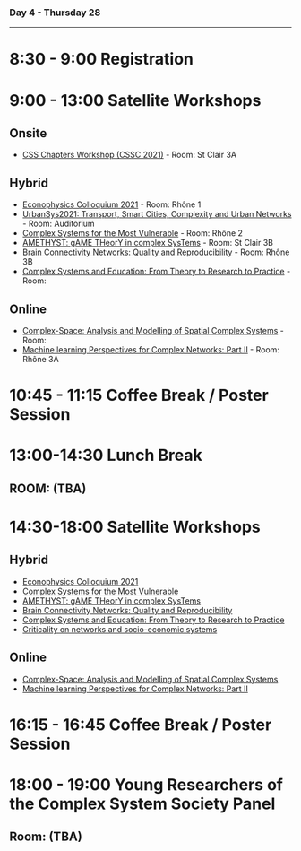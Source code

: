 ### Day 4 - Thursday 28

-----

# 8:30 - 9:00 Registration

# 9:00 - 13:00 Satellite Workshops

## Onsite
* [CSS Chapters Workshop (CSSC 2021)](https://compsysfrance.wixsite.com/chapters) - Room: St Clair 3A

## Hybrid
* [Econophysics Colloquium 2021](https://econophysics.ihu.gr/ec2021/) - Room: Rhône 1  
* [UrbanSys2021: Transport, Smart Cities, Complexity and Urban Networks](https://urbansys2021.ifisc.uib-csic.es) - Room: Auditorium  
* [Complex Systems for the Most Vulnerable](https://cs4v21.weebly.com/) - Room: Rhône 2  
* [AMETHYST: gAME THeorY in complex SysTems](https://amethyst2021.weebly.com) - Room: St Clair 3B  
* [Brain Connectivity Networks: Quality and Reproducibility](https://q-func.github.io/workshopCCS21-brain-connectivity/) - Room: Rhône 3B  
* [Complex Systems and Education: From Theory to Research to Practice](https://mkoopmans.wixsite.com/ccs-2021-education) - Room:   

## Online
* [Complex-Space: Analysis and Modelling of Spatial Complex Systems](https://ccs2021.complex-space.net) - Room: 
* [Machine learning Perspectives for Complex Networks: Part II](https://sites.google.com/view/ccs2021-ml-network) - Room: Rhône 3A

# 10:45 - 11:15 Coffee Break / Poster Session 

# 13:00-14:30 Lunch Break
## ROOM: (TBA) 

# 14:30-18:00 Satellite Workshops

## Hybrid
* [Econophysics Colloquium 2021](https://econophysics.ihu.gr/ec2021/)  
* [Complex Systems for the Most Vulnerable](https://cs4v21.weebly.com/)  
* [AMETHYST: gAME THeorY in complex SysTems](https://amethyst2021.weebly.com)  
* [Brain Connectivity Networks: Quality and Reproducibility](https://q-func.github.io/workshopCCS21-brain-connectivity/)  
* [Complex Systems and Education: From Theory to Research to Practice](https://mkoopmans.wixsite.com/ccs-2021-education)  
* [Criticality on networks and socio-economic systems](https://yerali.github.io/criticalitysystems2/)  

## Online
* [Complex-Space: Analysis and Modelling of Spatial Complex Systems](https://ccs2021.complex-space.net)
* [Machine learning Perspectives for Complex Networks: Part II](https://sites.google.com/view/ccs2021-ml-network)

# 16:15 - 16:45 Coffee Break / Poster Session 

# 18:00 - 19:00 Young Researchers of the Complex System Society Panel
## Room: (TBA)
